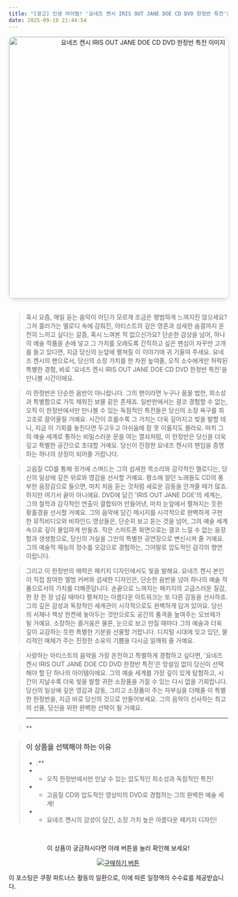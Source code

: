 ```yaml
---
title: "[광고] 인생 아이템! '요네즈 켄시 IRIS OUT JANE DOE CD DVD 한정반 특전'을(를) 만나보세요."
date: 2025-09-10 21:44:54
---
```


<div align="center">
    <a href="https://link.coupang.com/re/AFFSDP?lptag=AF8916626&pageKey=9039097287&itemId=26519318075&vendorItemId=93493711491&traceid=V0-153-95b5b7819ab743a8&requestid=20250911064432501073464087&token=31850C%7CGM" target="_blank">
        <img src="https://ads-partners.coupang.com/image1/5aEc7klTpW-YUeFC5abtcir_QTTBwH28E7O-198memXCsV3DAc23EpQ6ZsZFsKt79IykARcGezM4F3fZpDh3OeLG2VVWjFwBf5EXCTkt7w66T_hNxWUh01wCsOBMGe8MXhF-2TjbKJtwguSOmqGRVRY0W6FgJbHdKUgAvlLtnjwOClb4_BISnstVj2udQ7iUDzLzVGBZPska31e7xP3JiMeXfZjfWqb1K2HRq8_ZG60ZZBeQjlX0_LJBKzLyBc0feXZAkHC-kK5edPhhxzpnpgjtMl3Xr5aK1B4XRBGVZZLf0-hB" alt="요네즈 켄시 IRIS OUT JANE DOE CD DVD 한정반 특전 이미지" width="600" style="max-width: 100%; height: auto; border-radius: 12px; border: 1px solid #e0e0e0; box-shadow: 0 4px 8px rgba(0,0,0,0.1);">
    </a>
</div>
<br>

> 혹시 요즘, 매일 듣는 음악이 어딘가 모르게 조금은 평범하게 느껴지진 않으세요? 그저 흘러가는 멜로디 속에 감춰진, 아티스트의 깊은 영혼과 섬세한 숨결까지 온전히 느끼고 싶다는 갈증, 혹시 느껴본 적 없으신가요? 단순한 감상을 넘어, 하나의 예술 작품을 손에 넣고 그 가치를 오래도록 간직하고 싶은 팬심이 자꾸만 고개를 들고 있다면, 지금 당신의 눈앞에 펼쳐질 이 이야기에 귀 기울여 주세요. 요네즈 켄시의 팬으로서, 당신의 소장 가치를 한 차원 높여줄, 오직 소수에게만 허락된 특별한 경험, 바로 '요네즈 켄시 IRIS OUT JANE DOE CD DVD 한정반 특전'을 만나볼 시간이에요.

> 이 한정반은 단순한 음반이 아니랍니다. 그의 팬이라면 누구나 꿈꿀 법한, 희소성과 특별함으로 가득 채워진 보물 같은 존재죠. 일반판에서는 결코 경험할 수 없는, 오직 이 한정반에서만 만나볼 수 있는 독점적인 특전들은 당신의 소장 욕구를 최고조로 끌어올릴 거예요. 시간이 흐를수록 그 가치는 더욱 깊어지고 빛을 발할 테니, 지금 이 기회를 놓친다면 두고두고 아쉬움에 잠 못 이룰지도 몰라요. 마치 그의 예술 세계로 통하는 비밀스러운 문을 여는 열쇠처럼, 이 한정반은 당신을 더욱 깊고 특별한 공간으로 초대할 거예요. 당신이 진정한 요네즈 켄시의 팬임을 증명하는 하나의 상징이 되어줄 거랍니다.

> 고음질 CD를 통해 귓가에 스며드는 그의 섬세한 목소리와 감각적인 멜로디는, 당신의 일상에 깊은 위로와 영감을 선사할 거예요. 평소에 알던 노래들도 CD의 풍부한 음장감으로 들으면, 마치 처음 듣는 것처럼 새로운 감동을 안겨줄 때가 많죠. 하지만 여기서 끝이 아니에요. DVD에 담긴 'IRIS OUT JANE DOE'의 세계는, 그의 철학과 감각적인 연출이 결합되어 만들어낸, 마치 눈앞에서 펼쳐지는 듯한 황홀경을 선사할 거예요. 그의 음악에 담긴 메시지를 시각적으로 완벽하게 구현한 뮤직비디오와 비하인드 영상들은, 단순히 보고 듣는 것을 넘어, 그의 예술 세계 속으로 깊이 몰입하게 만들죠. 작은 스마트폰 화면으로는 결코 느낄 수 없는 웅장함과 생생함으로, 당신의 거실을 그만의 특별한 공연장으로 변신시켜 줄 거예요. 그의 예술적 재능의 정수를 오감으로 경험하는, 그야말로 압도적인 감각의 향연이랍니다.

> 그리고 이 한정반의 매력은 패키지 디자인에서도 빛을 발해요. 요네즈 켄시 본인이 직접 참여한 앨범 커버와 섬세한 디자인은, 단순한 음반을 넘어 하나의 예술 작품으로서의 가치를 더해준답니다. 손끝으로 느껴지는 패키지의 고급스러운 질감, 한 장 한 장 넘길 때마다 펼쳐지는 아름다운 아트워크는 또 다른 감동을 선사하죠. 그의 깊은 감성과 독창적인 세계관이 시각적으로도 완벽하게 담겨 있어요. 당신의 서재나 책상 한켠에 놓아두는 것만으로도 공간의 품격을 높여주는 오브제가 될 거예요. 소장하는 즐거움은 물론, 눈으로 보고 만질 때마다 그의 예술과 더욱 깊이 교감하는 듯한 특별한 기분을 선물할 거랍니다. 디지털 시대에 잊고 있던, 물리적인 매체가 주는 진정한 소유의 기쁨을 다시금 일깨워 줄 거예요.

> 사랑하는 아티스트의 음악을 가장 온전하고 특별하게 경험하고 싶다면, '요네즈 켄시 IRIS OUT JANE DOE CD DVD 한정반 특전'은 망설임 없이 당신이 선택해야 할 단 하나의 아이템이에요. 그의 예술 세계를 가장 깊이 있게 탐험하고, 시간이 지날수록 더욱 빛을 발할 귀한 소장품을 가질 수 있는 다시 없을 기회랍니다. 당신의 일상에 깊은 영감과 감동, 그리고 소장품이 주는 자부심을 더해줄 이 특별한 한정반을, 지금 바로 당신의 것으로 만들어보세요. 그의 음악이 선사하는 최고의 선물, 당신을 위한 완벽한 선택이 될 거예요.

> ---

> **


> ### 이 상품을 선택해야 하는 이유
> - :**
> - *   오직 한정반에서만 만날 수 있는 압도적인 희소성과 독점적인 특전!
> - *   고음질 CD와 압도적인 영상미의 DVD로 경험하는 그의 완벽한 예술 세계!
> - *   요네즈 켄시의 감성이 담긴, 소장 가치 높은 아름다운 패키지 디자인!


<br>

<div align="center">
  <p>이 상품이 궁금하시다면 아래 버튼을 눌러 확인해 보세요!</p>
  <a href="https://link.coupang.com/re/AFFSDP?lptag=AF8916626&pageKey=9039097287&itemId=26519318075&vendorItemId=93493711491&traceid=V0-153-95b5b7819ab743a8&requestid=20250911064432501073464087&token=31850C%7CGM" target="_blank">
    <img src="https://img.shields.io/badge/지금 바로 구매하기-FF5722?style=for-the-badge&logo=coupa&logoColor=white" alt="구매하기 버튼">
  </a>
</div>

이 포스팅은 쿠팡 파트너스 활동의 일환으로, 이에 따른 일정액의 수수료를 제공받습니다.
